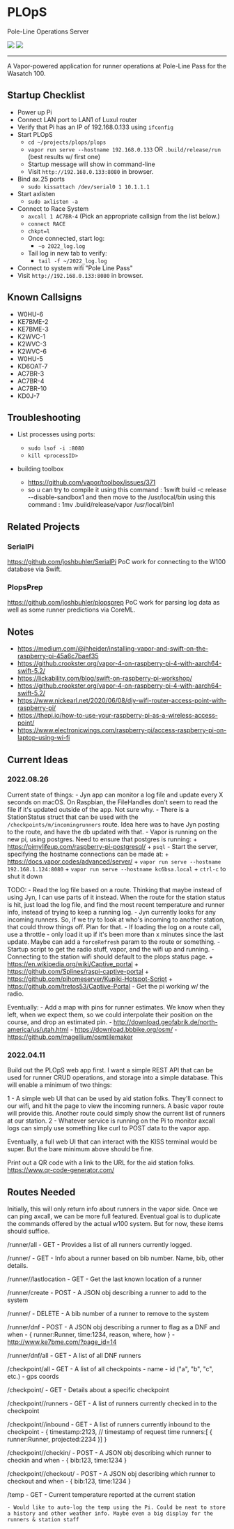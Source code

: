# PLOpS

Pole-Line Operations Server

![](http://img.shields.io/badge/license-MIT-brightgreen.svg)
![](http://img.shields.io/badge/swift-5.1-brightgreen.svg)

---

A Vapor-powered application for runner operations at Pole-Line Pass for the Wasatch 100.


## Startup Checklist

* Power up Pi
* Connect LAN port to LAN1 of Luxul router
* Verify that Pi has an IP of 192.168.0.133 using `ifconfig`
* Start PLOpS
	* `cd ~/projects/plops/plops`
	* `vapor run serve --hostname 192.168.0.133` OR `.build/release/run` (best results w/ first one)
	* Startup message will show in command-line
	* Visit `http://192.168.0.133:8080` in browser.
* Bind ax.25 ports
	* `sudo kissattach /dev/serial0 1 10.1.1.1`
* Start axlisten
	* `sudo axlisten -a`
* Connect to Race System
	* `axcall 1 AC7BR-4` (Pick an appropriate callsign from the list below.)
	* `connect RACE`
	* `chkpt=l`
	* Once connected, start log:
		* `~o 2022_log.log`
	* Tail log in new tab to verify:
		* `tail -f ~/2022_log.log`
* Connect to system wifi "Pole Line Pass"
* Visit `http://192.168.0.133:8080` in browser.

## Known Callsigns

* W0HU-6
* KE7BME-2
* KE7BME-3
* K2WVC-1
* K2WVC-3
* K2WVC-6
* W0HU-5
* KD6OAT-7
* AC7BR-3
* AC7BR-4
* AC7BR-10
* KD0J-7

## Troubleshooting

- List processes using ports:
	+ `sudo lsof -i :8080`
	+ `kill <processID>`

- building toolbox
	+ https://github.com/vapor/toolbox/issues/371
	+ so u can try to compile it using this command : 1swift build -c release --disable-sandbox1
and then move to the /usr/local/bin using this command : 1mv .build/release/vapor /usr/local/bin1

## Related Projects

### SerialPi
https://github.com/joshbuhler/SerialPi
PoC work for connecting to the W100 database via Swift.

### PlopsPrep
https://github.com/joshbuhler/plopsprep
PoC work for parsing log data as well as some runner predictions via CoreML.



## Notes
* https://medium.com/@jhheider/installing-vapor-and-swift-on-the-raspberry-pi-45a6c7baef35
* https://github.crookster.org/vapor-4-on-raspberry-pi-4-with-aarch64-swift-5.2/
* https://lickability.com/blog/swift-on-raspberry-pi-workshop/
* https://github.crookster.org/vapor-4-on-raspberry-pi-4-with-aarch64-swift-5.2/
* https://www.nickearl.net/2020/06/08/diy-wifi-router-access-point-with-raspberry-pi/
* https://thepi.io/how-to-use-your-raspberry-pi-as-a-wireless-access-point/
* https://www.electronicwings.com/raspberry-pi/access-raspberry-pi-on-laptop-using-wi-fi



## Current Ideas

### 2022.08.26

Current state of things:
	- Jyn app can monitor a log file and update every X seconds on macOS. On Raspbian, the FileHandles don't seem to read the file if it's updated outside of the app. Not sure why.
	- There is a StationStatus struct that can be used with the `/checkpoints/m/incomingrunners` route. Idea here was to have Jyn posting to the route, and have the db updated with that.
	- Vapor is running on the new pi, using postgres. Need to ensure that postgres is running:
		+ https://pimylifeup.com/raspberry-pi-postgresql/
		+ `psql`
	- Start the server, specifying the hostname connections can be made at:
		+ https://docs.vapor.codes/advanced/server/
		+ `vapor run serve --hostname 192.168.1.124:8080`
		+ `vapor run serve --hostname kc6bsa.local`
		+ `ctrl-c` to shut it down

TODO:
	- Read the log file based on a route. Thinking that maybe instead of using Jyn, I can use parts of it instead. When the route for the station status is hit, just load the log file, and find the most recent temperature and runner info, instead of trying to keep a running log.
	- Jyn currently looks for any incoming runners. So, if we try to look at who's incoming to another station, that could throw things off. Plan for that.
	- If loading the log on a route call, use a throttle - only load it up if it's been more than x minutes since the last update. Maybe can add a `forceRefresh` param to the route or something.
	- Startup script to get the radio stuff, vapor, and the wifi up and running.
	- Connecting to the station wifi should default to the plops status page.
		+ https://en.wikipedia.org/wiki/Captive_portal
		+ https://github.com/Splines/raspi-captive-portal
		+ https://github.com/pihomeserver/Kupiki-Hotspot-Script
		+ https://github.com/tretos53/Captive-Portal
	- Get the pi working w/ the radio.
	
Eventually:
	- Add a map with pins for runner estimates. We know when they left, when we expect them, so we could interpolate their position on the course, and drop an estimated pin.
	- http://download.geofabrik.de/north-america/us/utah.html
	- https://download.bbbike.org/osm/
	- https://github.com/magellium/osmtilemaker


### 2022.04.11

Build out the PLOpS web app first. I want a simple REST API that can be used for runner CRUD operations, and storage into a simple database. This will enable a minimum of two things:

1 - A simple web UI that can be used by aid station folks. They'll connect to our wifi, and hit the page to view the incoming runners. A basic vapor route will provide this. Another route could simply show the current list of runners at our station.
2 - Whatever service is running on the Pi to monitor axcall logs can simply use something like curl to POST data to the vapor app.

Eventually, a full web UI that can interact with the KISS terminal would be super. But the bare minimum above should be fine.


Print out a QR code with a link to the URL for the aid station folks.
https://www.qr-code-generator.com/


## Routes Needed

Initially, this will only return info about runners in the vapor side. Once we can ping axcall, we can be more full featured. Eventual goal is to duplicate the commands offered by the actual w100 system. But for now, these items should suffice.

/runner/all
	- GET
	- Provides a list of all runners currently logged.

/runner/<bib>
	- GET
	- Info about a runner based on bib number. Name, bib, other details.

/runner/<bib>/lastlocation
	- GET
	- Get the last known location of a runner 

/runner/create
	- POST
	- A JSON obj describing a runner to add to the system

/runner/<bib>
	- DELETE
	- A bib number of a runner to remove to the system

/runner/dnf
	- POST
	- A JSON obj describing a runner to flag as a DNF and when
		- { runner:Runner, time:1234, reason, where, how }
		- http://www.ke7bme.com/?page_id=14

/runner/dnf/all
	- GET
	- A list of all DNF runners



/checkpoint/all
	- GET
	- A list of all checkpoints
		- name
		- id ("a", "b", "c", etc.)
		- gps coords

/checkpoint/<id>
	- GET
	- Details about a specific checkpoint

/checkpoint/<id>/runners
	- GET
	- A list of runners currently checked in to the checkpoint

/checkpoint/<id>/inbound
	- GET
	- A list of runners currently inbound to the checkpoint
		- {
			timestamp:2123, // timestamp of request time
			runners:[ { runner:Runner, projected:2234 }]
		}

/checkpoint/<id>/checkin/
	- POST
	- A JSON obj describing which runner to checkin and when
		- { bib:123, time:1234 }

/checkpoint/<id>/checkout/
	- POST
	- A JSON obj describing which runner to checkout and when
		- { bib:123, time:1234 }

/temp
	- GET
	- Current temperature reported at the current station

	- Would like to auto-log the temp using the Pi. Could be neat to store a history and other weather info. Maybe even a big display for the runners & station staff
